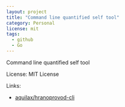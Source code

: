 ```yaml
---
layout: project
title: "Command line quantified self tool"
category: Personal
license: mit
tags:
  - github
  - Go
---
```


Command line quantified self tool

License: MIT License

Links:

* [aquilax/hranoprovod-cli](https://github.com/aquilax/hranoprovod-cli)
